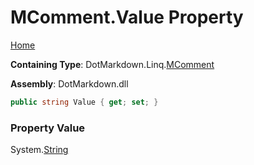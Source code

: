 <a name="_top"></a>

# MComment\.Value Property

[Home](../../../../README.md#_top)

**Containing Type**: DotMarkdown\.Linq\.[MComment](../README.md#_top)

**Assembly**: DotMarkdown\.dll

```csharp
public string Value { get; set; }
```

### Property Value

System\.[String](https://docs.microsoft.com/en-us/dotnet/api/system.string)

